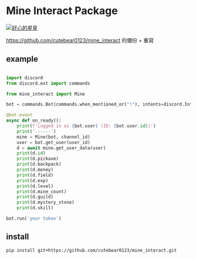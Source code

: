 # Mine Interact Package
[![好心的星星](https://img.shields.io/github/issues/microsoft/vscode/feature-request.svg)](https://github.com/microsoft/vscode/issues?q=is%3Aopen+is%3Aissue+label%3Afeature-request+sort%3Areactions-%2B1-desc)

https://github.com/cutebear0123/mine_interact 的備份 + 重寫


## example
```py

import discord
from discord.ext import commands

from mine_interact import Mine

bot = commands.Bot(commands.when_mentioned_or("!"), intents=discord.Intents.all())

@bot.event
async def on_ready():
    print(f'Logged in as {bot.user} (ID: {bot.user.id})')
    print('------')
    mine = Mine(bot, channel_id)
    user = bot.get_user(user_id)
    d = await mine.get_user_data(user)
    print(d.id)
    print(d.pickaxe)
    print(d.backpack)
    print(d.money)
    print(d.field)
    print(d.exp)
    print(d.level)
    print(d.mine_count)
    print(d.guild)
    print(d.mystery_stone)
    print(d.skill)

bot.run('your token')

```
## install
```sh
pip install git+https://github.com/cutebear0123/mine_interact.git
```
